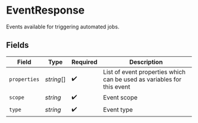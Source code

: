 # EventResponse

Events available for triggering automated jobs.


## Fields

| Field                                                                  | Type                                                                   | Required                                                               | Description                                                            |
| ---------------------------------------------------------------------- | ---------------------------------------------------------------------- | ---------------------------------------------------------------------- | ---------------------------------------------------------------------- |
| `properties`                                                           | *string*[]                                                             | :heavy_check_mark:                                                     | List of event properties which can be used as variables for this event |
| `scope`                                                                | *string*                                                               | :heavy_check_mark:                                                     | Event scope                                                            |
| `type`                                                                 | *string*                                                               | :heavy_check_mark:                                                     | Event type                                                             |